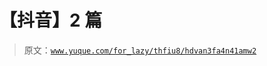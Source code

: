 # 【抖音】2 篇

> 原文：[`www.yuque.com/for_lazy/thfiu8/hdvan3fa4n41amw2`](https://www.yuque.com/for_lazy/thfiu8/hdvan3fa4n41amw2)



